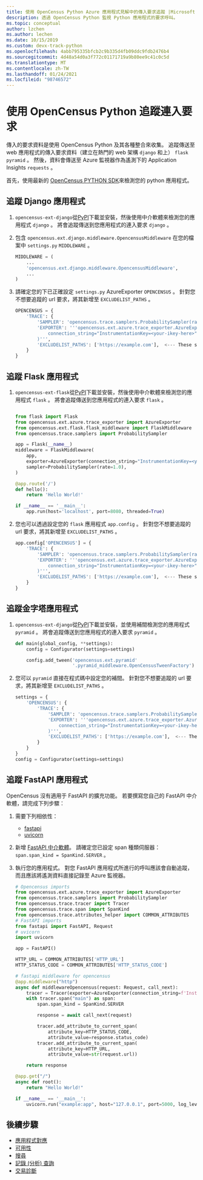 ```yaml
---
title: 使用 OpenCensus Python Azure 應用程式見解中的傳入要求追蹤 |Microsoft Docs
description: 透過 OpenCensus Python 監視 Python 應用程式的要求呼叫。
ms.topic: conceptual
author: lzchen
ms.author: lechen
ms.date: 10/15/2019
ms.custom: devx-track-python
ms.openlocfilehash: 4abb795335bfcb2c9b335d4fb09ddc9fdb2476b4
ms.sourcegitcommit: 4d48a54d0a3f772c01171719a9b80ee9c41c0c5d
ms.translationtype: MT
ms.contentlocale: zh-TW
ms.lasthandoff: 01/24/2021
ms.locfileid: "98746572"
---
```

# <a name="track-incoming-requests-with-opencensus-python"></a>使用 OpenCensus Python 追蹤連入要求

傳入的要求資料是使用 OpenCensus Python 及其各種整合來收集。 追蹤傳送至 web 應用程式的傳入要求資料（建立在熱門的 web 架構 `django` 和上） `flask` `pyramid` 。 然後，資料會傳送至 Azure 監視器作為遙測下的 Application Insights `requests` 。

首先，使用最新的 [OpenCensus PYTHON SDK](./opencensus-python.md)來檢測您的 python 應用程式。

## <a name="tracking-django-applications"></a>追蹤 Django 應用程式

1. `opencensus-ext-django`從[PyPI](https://pypi.org/project/opencensus-ext-django/)下載並安裝，然後使用中介軟體來檢測您的應用程式 `django` 。 將會追蹤傳送到您應用程式的連入要求 `django` 。

2. 包含 `opencensus.ext.django.middleware.OpencensusMiddleware` 在您的檔案中 `settings.py` `MIDDLEWARE` 。

    ```python
    MIDDLEWARE = (
        ...
        'opencensus.ext.django.middleware.OpencensusMiddleware',
        ...
    )
    ```

3. 請確定您的下已正確設定 `settings.py` AzureExporter `OPENCENSUS` 。 針對您不想要追蹤的 url 要求，將其新增至 `EXCLUDELIST_PATHS` 。

    ```python
    OPENCENSUS = {
        'TRACE': {
            'SAMPLER': 'opencensus.trace.samplers.ProbabilitySampler(rate=1)',
            'EXPORTER': '''opencensus.ext.azure.trace_exporter.AzureExporter(
                connection_string="InstrumentationKey=<your-ikey-here>"
            )''',
            'EXCLUDELIST_PATHS': ['https://example.com'],  <--- These sites will not be traced if a request is sent to it.
        }
    }
    ```

## <a name="tracking-flask-applications"></a>追蹤 Flask 應用程式

1. `opencensus-ext-flask`從[PyPI](https://pypi.org/project/opencensus-ext-flask/)下載並安裝，然後使用中介軟體來檢測您的應用程式 `flask` 。 將會追蹤傳送到您應用程式的連入要求 `flask` 。

    ```python
    
    from flask import Flask
    from opencensus.ext.azure.trace_exporter import AzureExporter
    from opencensus.ext.flask.flask_middleware import FlaskMiddleware
    from opencensus.trace.samplers import ProbabilitySampler
    
    app = Flask(__name__)
    middleware = FlaskMiddleware(
        app,
        exporter=AzureExporter(connection_string="InstrumentationKey=<your-ikey-here>"),
        sampler=ProbabilitySampler(rate=1.0),
    )
    
    @app.route('/')
    def hello():
        return 'Hello World!'
    
    if __name__ == '__main__':
        app.run(host='localhost', port=8080, threaded=True)
    
    ```

2. 您也可以透過設定您的 `flask` 應用程式 `app.config` 。 針對您不想要追蹤的 url 要求，將其新增至 `EXCLUDELIST_PATHS` 。

    ```python
    app.config['OPENCENSUS'] = {
        'TRACE': {
            'SAMPLER': 'opencensus.trace.samplers.ProbabilitySampler(rate=1.0)',
            'EXPORTER': '''opencensus.ext.azure.trace_exporter.AzureExporter(
                connection_string="InstrumentationKey=<your-ikey-here>",
            )''',
            'EXCLUDELIST_PATHS': ['https://example.com'],  <--- These sites will not be traced if a request is sent to it.
        }
    }
    ```

## <a name="tracking-pyramid-applications"></a>追蹤金字塔應用程式

1. `opencensus-ext-django`從[PyPI](https://pypi.org/project/opencensus-ext-pyramid/)下載並安裝，並使用補間檢測您的應用程式 `pyramid` 。 將會追蹤傳送到您應用程式的連入要求 `pyramid` 。

    ```python
    def main(global_config, **settings):
        config = Configurator(settings=settings)
    
        config.add_tween('opencensus.ext.pyramid'
                         '.pyramid_middleware.OpenCensusTweenFactory')
    ```

2. 您可以 `pyramid` 直接在程式碼中設定您的補間。 針對您不想要追蹤的 url 要求，將其新增至 `EXCLUDELIST_PATHS` 。

    ```python
    settings = {
        'OPENCENSUS': {
            'TRACE': {
                'SAMPLER': 'opencensus.trace.samplers.ProbabilitySampler(rate=1.0)',
                'EXPORTER': '''opencensus.ext.azure.trace_exporter.AzureExporter(
                    connection_string="InstrumentationKey=<your-ikey-here>",
                )''',
                'EXCLUDELIST_PATHS': ['https://example.com'],  <--- These sites will not be traced if a request is sent to it.
            }
        }
    }
    config = Configurator(settings=settings)
    ```

## <a name="tracking-fastapi-applications"></a>追蹤 FastAPI 應用程式

OpenCensus 沒有適用于 FastAPI 的擴充功能。 若要撰寫您自己的 FastAPI 中介軟體，請完成下列步驟：

1. 需要下列相依性： 
    - [fastapi](https://pypi.org/project/fastapi/)
    - [uvicorn](https://pypi.org/project/uvicorn/)

2. 新增 [FastAPI 中介軟體](https://fastapi.tiangolo.com/tutorial/middleware/)。 請確定您已設定 span 種類伺服器： `span.span_kind = SpanKind.SERVER` 。

3. 執行您的應用程式。 對您 FastAPI 應用程式所進行的呼叫應該會自動追蹤，而且應該將遙測資料直接記錄至 Azure 監視器。

    ```python 
    # Opencensus imports
    from opencensus.ext.azure.trace_exporter import AzureExporter
    from opencensus.trace.samplers import ProbabilitySampler
    from opencensus.trace.tracer import Tracer
    from opencensus.trace.span import SpanKind
    from opencensus.trace.attributes_helper import COMMON_ATTRIBUTES
    # FastAPI imports
    from fastapi import FastAPI, Request
    # uvicorn
    import uvicorn

    app = FastAPI()

    HTTP_URL = COMMON_ATTRIBUTES['HTTP_URL']
    HTTP_STATUS_CODE = COMMON_ATTRIBUTES['HTTP_STATUS_CODE']

    # fastapi middleware for opencensus
    @app.middleware("http")
    async def middlewareOpencensus(request: Request, call_next):
        tracer = Tracer(exporter=AzureExporter(connection_string=f'InstrumentationKey={APPINSIGHTS_INSTRUMENTATIONKEY}'),sampler=ProbabilitySampler(1.0))
        with tracer.span("main") as span:
            span.span_kind = SpanKind.SERVER

            response = await call_next(request)

            tracer.add_attribute_to_current_span(
                attribute_key=HTTP_STATUS_CODE,
                attribute_value=response.status_code)
            tracer.add_attribute_to_current_span(
                attribute_key=HTTP_URL,
                attribute_value=str(request.url))

        return response

    @app.get("/")
    async def root():
        return "Hello World!"

    if __name__ == '__main__':
        uvicorn.run("example:app", host="127.0.0.1", port=5000, log_level="info")
    ```

## <a name="next-steps"></a>後續步驟

* [應用程式對應](./app-map.md)
* [可用性](./monitor-web-app-availability.md)
* [搜尋](./diagnostic-search.md)
* [記錄 (分析) 查詢](../log-query/log-query-overview.md)
* [交易診斷](./transaction-diagnostics.md)


